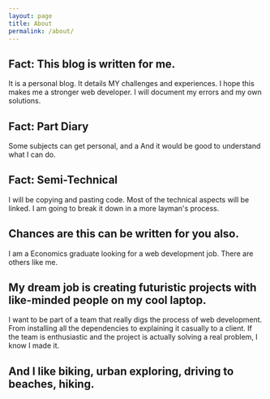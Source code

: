 ```yaml
---
layout: page
title: About
permalink: /about/
---
```





## **Fact**: This blog is written for me.

It is a personal blog. It details MY challenges and experiences. I hope this makes me a stronger web developer. I will document my errors and my own solutions.

## **Fact**: Part Diary

Some subjects can get personal, and a  And it would be good to understand what I can do.

## **Fact**: Semi-Technical

I will be copying and pasting code. Most of the technical aspects will be linked. I am going to break it down in a more layman's process.


## Chances are this can be written for you also.

I am a Economics graduate looking for a web development job. There are others like me.

## My dream job is creating futuristic projects with like-minded people on my cool laptop.

I want to be part of a team that really digs the process of web development. From installing all the dependencies to explaining it casually to a client. If the team is enthusiastic and the project is actually solving a real problem, I know I made it.

## And I like biking, urban exploring, driving to beaches, hiking.








